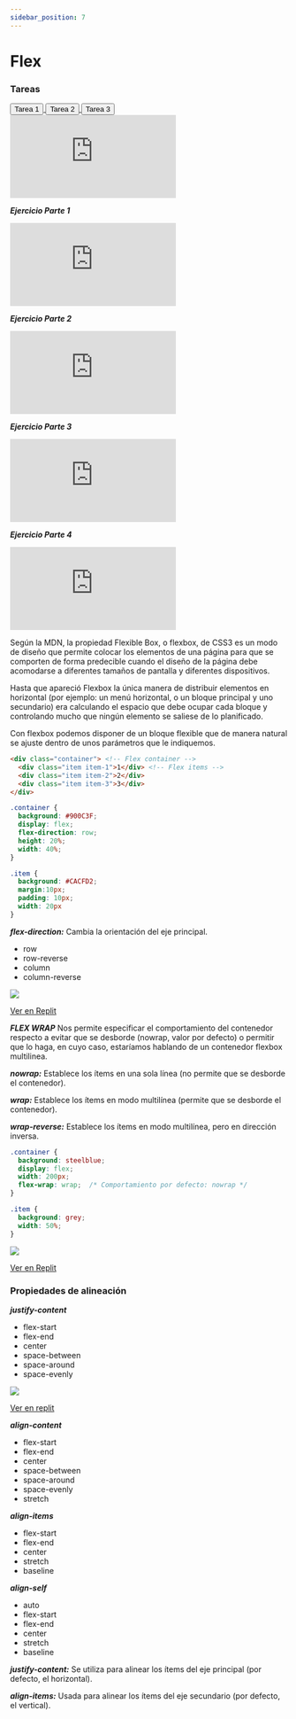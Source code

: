 ```yaml
---
sidebar_position: 7
---
```


# Flex

<div style={{ position: "relative" }}>
  <div className="card-demo cardDemo">
    <div className="card" style={{ backgroundColor: "#242526" }}>
      <div className="card__header">
        <h3 style={{ color: "#FFF", textAlign: "center" }}>Tareas</h3>
      </div>
      <div className="card__body">
        <a href="https://github.com/Agile-Innova-Academy/explorer-course/tree/main/3.%20HTML%20y%20CSS/07-Flex/Tarea-1" target="_blank">
          <button
            className="button button--primary button--block"
            style={{ marginBottom: "10px" }}
          >
            Tarea 1
          </button>
        </a>
        <a href="https://github.com/Agile-Innova-Academy/explorer-course/tree/main/3.%20HTML%20y%20CSS/07-Flex/Tarea-2" target="_blank">
          <button
            className="button button--primary button--block"
            style={{ marginBottom: "10px" }}
          >
            Tarea 2
          </button>
        </a>
        <a href="https://github.com/Agile-Innova-Academy/explorer-course/tree/main/3.%20HTML%20y%20CSS/07-Flex/Tarea-3" target="_blank">
          <button
            className="button button--primary button--block"
            style={{ marginBottom: "10px" }}
          >
            Tarea 3
          </button>
        </a>
      </div>
    </div>
  </div>
</div>

<iframe className="videos" src="https://www.youtube.com/embed/-i768D8BswQ" title="YouTube video player" frameBorder="0" allow="accelerometer; autoplay; clipboard-write; encrypted-media; gyroscope; picture-in-picture" allowFullScreen></iframe>

***Ejercicio Parte 1***
<iframe className="videos" src="https://www.youtube.com/embed/h9afsOolfCw" title="YouTube video player" frameBorder="0" allow="accelerometer; autoplay; clipboard-write; encrypted-media; gyroscope; picture-in-picture" allowFullScreen></iframe>

***Ejercicio Parte 2***
<iframe className="videos" src="https://www.youtube.com/embed/dNClawTDans" title="YouTube video player" frameBorder="0" allow="accelerometer; autoplay; clipboard-write; encrypted-media; gyroscope; picture-in-picture" allowFullScreen></iframe>

***Ejercicio Parte 3***
<iframe className="videos" src="https://www.youtube.com/embed/bYNCOGx2j00" title="YouTube video player" frameBorder="0" allow="accelerometer; autoplay; clipboard-write; encrypted-media; gyroscope; picture-in-picture" allowFullScreen></iframe>

***Ejercicio Parte 4***
<iframe className="videos" src="https://www.youtube.com/embed/by03twuQpfo" title="YouTube video player" frameBorder="0" allow="accelerometer; autoplay; clipboard-write; encrypted-media; gyroscope; picture-in-picture" allowFullScreen></iframe>


Según la MDN, la propiedad Flexible Box, o flexbox, de CSS3 es un modo de diseño que permite colocar los elementos de una página para que se comporten de forma predecible cuando el diseño de la página debe acomodarse a diferentes tamaños de pantalla y diferentes dispositivos.

Hasta que apareció Flexbox la única manera de distribuir elementos en horizontal (por ejemplo: un menú horizontal, o un bloque principal y uno secundario) era calculando el espacio que debe ocupar cada bloque y controlando mucho que ningún elemento se saliese de lo planificado.

Con flexbox podemos disponer de un bloque flexible que de manera natural se ajuste dentro de unos parámetros que le indiquemos.

```html
<div class="container"> <!-- Flex container -->
  <div class="item item-1">1</div> <!-- Flex items -->
  <div class="item item-2">2</div>
  <div class="item item-3">3</div>
</div>
```

```css
.container {
  background: #900C3F;
  display: flex;
  flex-direction: row;
  height: 20%;
  width: 40%;
}

.item {
  background: #CACFD2;
  margin:10px;
  padding: 10px;
  width: 20px
}
```

***flex-direction:***
Cambia la orientación del eje principal.
- row
- row-reverse
- column 
- column-reverse

![](https://storage.googleapis.com/academia-geek-general-bucket/modulo-1/modulo_1_img_31.png)

[Ver en Replit](https://replit.com/@SilviaGarcia1/Flex#style.css)

***FLEX WRAP***
Nos permite especificar el comportamiento del contenedor respecto a evitar que se desborde (nowrap, valor por defecto) o permitir que lo haga, en cuyo caso, estaríamos hablando de un contenedor flexbox multilinea.

***nowrap:***
Establece los ítems en una sola línea (no permite que se desborde el contenedor).

***wrap:***	
Establece los ítems en modo multilínea (permite que se desborde el contenedor).

***wrap-reverse:***	
Establece los ítems en modo multilínea, pero en dirección inversa.

```css
.container {
  background: steelblue;
  display: flex;
  width: 200px;
  flex-wrap: wrap;  /* Comportamiento por defecto: nowrap */
}

.item {
  background: grey;
  width: 50%;
}
```
![](https://storage.googleapis.com/academia-geek-general-bucket/modulo-1/modulo_1_img_32.png)

[Ver en Replit](https://replit.com/@SilviaGarcia1/Flex-1#style.css)

### Propiedades de alineación 
***justify-content***	

- flex-start 
- flex-end  
- center  
- space-between  
- space-around  
- space-evenly

![](https://storage.googleapis.com/academia-geek-general-bucket/modulo-1/modulo_1_img_33.png)

[Ver en replit](https://replit.com/@SilviaGarcia1/Flex-alineacion#style.css)

***align-content***	

- flex-start 
- flex-end 
- center 
- space-between  
- space-around  
- space-evenly 
- stretch	

***align-items***	

- flex-start 
- flex-end 
- center 
- stretch 
- baseline	

***align-self***

- auto 
- flex-start 
- flex-end  
- center 
- stretch 
- baseline

***justify-content:*** Se utiliza para alinear los ítems del eje principal (por defecto, el horizontal).

***align-items:*** Usada para alinear los ítems del eje secundario (por defecto, el vertical).
